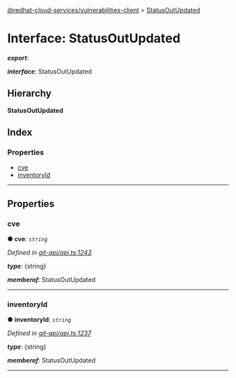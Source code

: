 [@redhat-cloud-services/vulnerabilities-client](../README.md) > [StatusOutUpdated](../interfaces/statusoutupdated.md)

# Interface: StatusOutUpdated

*__export__*: 

*__interface__*: StatusOutUpdated

## Hierarchy

**StatusOutUpdated**

## Index

### Properties

* [cve](statusoutupdated.md#cve)
* [inventoryId](statusoutupdated.md#inventoryid)

---

## Properties

<a id="cve"></a>

###  cve

**● cve**: *`string`*

*Defined in [git-api/api.ts:1243](https://github.com/karelhala/javascript-clients/blob/master/packages/vulnerabilities/git-api/api.ts#L1243)*

*__type__*: {string}

*__memberof__*: StatusOutUpdated

___
<a id="inventoryid"></a>

###  inventoryId

**● inventoryId**: *`string`*

*Defined in [git-api/api.ts:1237](https://github.com/karelhala/javascript-clients/blob/master/packages/vulnerabilities/git-api/api.ts#L1237)*

*__type__*: {string}

*__memberof__*: StatusOutUpdated

___

